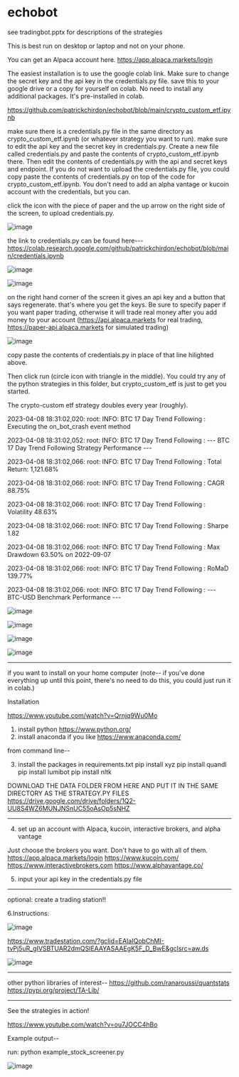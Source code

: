 # echobot

see tradingbot.pptx for descriptions of the strategies

This is best run on desktop or laptop and not on your phone. 

You can get an Alpaca account here.  https://app.alpaca.markets/login

The easiest installation is to use the google colab link. Make sure to change the secret key and the api key in the credentials.py file.  save this to your google drive or a copy for yourself on colab. No need to install any additional packages. It's pre-installed in colab.

https://github.com/patrickchirdon/echobot/blob/main/crypto_custom_etf.ipynb

make sure there is a credentials.py file in the same directory as crypto_custom_etf.ipynb (or whatever strategy you want to run).  make sure to edit the api key and the secret key in credentials.py. Create a new file called credentials.py and paste the contents of crypto_custom_etf.ipynb there. Then edit the contents of credentials.py with the api and secret keys and endpoint.  If you do not want to upload the credentials.py file, you could copy paste the contents of credentials.py on top of the code for crypto_custom_etf.ipynb.  You don't need to add an alpha vantage or kucoin account with the credentials, but you can.  

click the icon with the piece of paper and the up arrow on the right side of the screen, to upload credentials.py.  

![image](https://user-images.githubusercontent.com/39843493/234159951-dab54e2f-6a34-4dd6-810d-4d9cfd8a12cf.png)

the link to credentials.py can be found here---  https://colab.research.google.com/github/patrickchirdon/echobot/blob/main/credentials.ipynb


![image](https://user-images.githubusercontent.com/39843493/234160015-698b092f-5c87-4641-bdcc-ecf73893a29a.png)



![image](https://user-images.githubusercontent.com/39843493/234156660-f4ca2442-f254-470b-9e4e-fa78d883e745.png)

on the right hand corner of the screen it gives an api key and a button that says regenerate.  that's where you get the keys.  Be sure to specify paper if you want paper trading, otherwise it will trade real money after you add money to your account (https://api.alpaca.markets for real trading, https://paper-api.alpaca.markets for simulated trading) 

![image](https://user-images.githubusercontent.com/39843493/234163811-f3becad1-9361-4b1e-9446-0a1550bf2bca.png)

copy paste the contents of credentials.py in place of that line hilighted above. 

Then click run (circle icon with triangle in the middle).  You could try any of the python strategies in this folder, but crypto_custom_etf is just to get you started.  

The crypto-custom etf strategy doubles every year (roughly).

2023-04-08 18:31:02,020: root: INFO: BTC 17 Day Trend Following : Executing the on_bot_crash event method

2023-04-08 18:31:02,052: root: INFO: BTC 17 Day Trend Following : --- BTC 17 Day Trend Following Strategy Performance ---

2023-04-08 18:31:02,066: root: INFO: BTC 17 Day Trend Following : Total Return: 1,121.68%

2023-04-08 18:31:02,066: root: INFO: BTC 17 Day Trend Following : CAGR 88.75%

2023-04-08 18:31:02,066: root: INFO: BTC 17 Day Trend Following : Volatility 48.63%

2023-04-08 18:31:02,066: root: INFO: BTC 17 Day Trend Following : Sharpe 1.82

2023-04-08 18:31:02,066: root: INFO: BTC 17 Day Trend Following : Max Drawdown 63.50% on 2022-09-07

2023-04-08 18:31:02,066: root: INFO: BTC 17 Day Trend Following : RoMaD 139.77%

2023-04-08 18:31:02,066: root: INFO: BTC 17 Day Trend Following : --- BTC-USD Benchmark Performance ---



![image](https://user-images.githubusercontent.com/39843493/233743453-2a14d1f2-5091-4725-83d7-2c9f8be02198.png)

![image](https://user-images.githubusercontent.com/39843493/233743476-77b036bf-23c1-435e-9cab-269533b2827a.png)

![image](https://user-images.githubusercontent.com/39843493/233743500-e029df33-9d40-411b-986a-cfee41119187.png)

![image](https://user-images.githubusercontent.com/39843493/233743513-94238aa6-2ace-4751-8a16-3fc2d94fcdf7.png)

---------------------------------------

if you want to install on your home computer (note-- if you've done everything up until this point, there's no need to do this, you could just run it in colab.)

Installation

https://www.youtube.com/watch?v=Qrnjq9Wu0Mo

1. install python   https://www.python.org/
2. install anaconda if you like   https://www.anaconda.com/

from command line--

3. install the packages in requirements.txt
pip install xyz
pip install quandl
pip install lumibot
pip install nltk

DOWNLOAD THE DATA FOLDER FROM HERE AND PUT IT IN THE SAME DIRECTORY AS THE STRATEGY.PY FILES
https://drive.google.com/drive/folders/1Q2-UU8S4WZ6MUNJNSnUC55oAsOp5sNHZ

-------------------------

4. set up an account with Alpaca, kucoin, interactive brokers, and alpha vantage

Just choose the brokers you want. Don't have to go with all of them.
https://app.alpaca.markets/login
https://www.kucoin.com/
https://www.interactivebrokers.com
https://www.alphavantage.co/

5. input your api key in the credentials.py file

--------------------------
optional:
create a trading station!!

6.Instructions:

![image](https://user-images.githubusercontent.com/39843493/229931221-d460bf5d-0097-457d-8046-5bdb1e1a9f78.png)


https://www.tradestation.com/?gclid=EAIaIQobChMI-tvPj5uR_gIVSBTUAR2dmQSIEAAYASAAEgK5F_D_BwE&gclsrc=aw.ds

![image](https://user-images.githubusercontent.com/39843493/229931005-59411fa3-5dee-491d-bb9d-81797b012e6f.png)

--------------------------
other python libraries of interest--
https://github.com/ranaroussi/quantstats
https://pypi.org/project/TA-Lib/

--------------------------
See the strategies in action!

https://www.youtube.com/watch?v=ou7JOCC4hBo

Example output--

run:
python example_stock_screener.py

![image](https://user-images.githubusercontent.com/39843493/229929939-8c818f00-5aa0-41e4-8b1c-2e3a842b7b8f.png)


